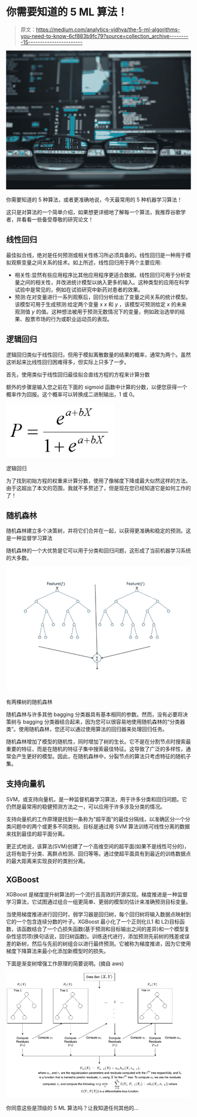 # 你需要知道的 5 ML 算法！

> 原文：<https://medium.com/analytics-vidhya/the-5-ml-algorithms-you-need-to-know-6cf883b9fc79?source=collection_archive---------15----------------------->

![](img/a2a6420588169d7730a4c3b258a207a3.png)

你需要知道的 5 种算法，或者更准确地说，今天最常用的 5 种机器学习算法！

这只是对算法的一个简单介绍，如果想更详细地了解每一个算法，我推荐谷歌学者，并看看一些备受尊敬的研究论文！

## 线性回归

最佳拟合线，绝对是任何预测或相关性练习所必须具备的。线性回归是一种用于模拟观察变量之间关系的技术。如上所述，线性回归用于两个主要应用:

*   相关性:显然有些应用程序比其他应用程序更适合数据。线性回归可用于分析变量之间的相关性，并改进统计模型以纳入更多的输入。这种类型的应用在科学试验中是常见的，例如在试验研究中新药对患者的效果。
*   预测:在对变量进行一系列观察后，回归分析给出了变量之间关系的统计模型。该模型可用于生成预测:给定两个变量 x *x* 和 *y* ，该模型可预测给定 *x* 的未来观测值 *y* 的值。这种想法被用于预测无数情况下的变量，例如政治选举的结果、股票市场的行为或职业运动员的表现。

## 逻辑回归

逻辑回归类似于线性回归，但用于模拟离散数量的结果的概率，通常为两个。虽然这听起来比线性回归困难得多，但实际上只多了一步。

首先，使用类似于线性回归最佳拟合直线方程的方程来计算分数

额外的步骤是输入您之前在下面的 sigmoid 函数中计算的分数，以便您获得一个概率作为回报。这个概率可以转换成二进制输出，1 或 0。

![](img/85cbccf4ccdf9f18a7762248cb2abc86.png)

逻辑回归

为了找到初始方程的权重来计算分数，使用了像梯度下降或最大似然这样的方法。由于这超出了本文的范围，我就不多赘述了，但是现在您已经知道它是如何工作的了！

## 随机森林

随机森林建立多个决策树，并将它们合并在一起，以获得更准确和稳定的预测。这是一种监督学习算法

随机森林的一个大优势是它可以用于分类和回归问题，这形成了当前机器学习系统的大多数。

![](img/13602f54843145635f4209cdb5e58a19.png)

有两棵树的随机森林

随机森林与许多其他 bagging 分类器具有基本相同的参数。然而，没有必要将决策树与 bagging 分类器结合起来，因为您可以很容易地使用随机森林的“分类器类”。使用随机森林，您还可以通过使用算法的回归器来处理回归任务。

随机森林增加了模型的随机性，同时增加了树的生长。它不是在分割节点时搜索最重要的特征，而是在随机的特征子集中搜索最佳特征。这导致了广泛的多样性，通常会产生更好的模型。因此，在随机森林中，分裂节点的算法只考虑特征的随机子集。

## 支持向量机

SVM，或支持向量机，是一种监督机器学习算法，用于许多分类和回归问题。它仍然是最常用的稳健预测方法之一，可以应用于许多涉及分类的情况。

支持向量机的工作原理是找到一条称为“超平面”的最佳分隔线，以准确区分一个分类问题中的两个或更多不同类别。目标是通过用 SVM 算法训练可线性分离的数据来找到最佳的超平面分离。

更正式地说，该算法(SVM)创建了一个高维空间的超平面(如果不是线性可分的)，这将有助于分类、离群点检测、回归等等。通过使超平面具有到最近的训练数据点的最大距离来实现良好的类别分离。

## XGBoost

XGBoost 是梯度提升树算法的一个流行且高效的开源实现。梯度推进是一种监督学习算法，它试图通过组合一组更简单、更弱的模型的估计来准确预测目标变量。

当使用梯度推进进行回归时，弱学习器是回归树，每个回归树将输入数据点映射到它的一个包含连续分数的叶子。XGBoost 最小化了一个正则化(L1 和 L2)目标函数，该函数结合了一个凸损失函数(基于预测和目标输出之间的差异)和一个模型复杂性惩罚项(换句话说，回归树函数)。训练迭代进行，添加预测先前树的残差或误差的新树，然后与先前的树组合以进行最终预测。它被称为梯度推进，因为它使用梯度下降算法来最小化添加新模型时的损失。

下面是渐变树增强工作原理的简要说明。(摘自 aws)

![](img/0671d73462ef21ea64c5af6f7f4f3fa6.png)

你同意这些是顶级的 5 ML 算法吗？让我知道任何其他的…